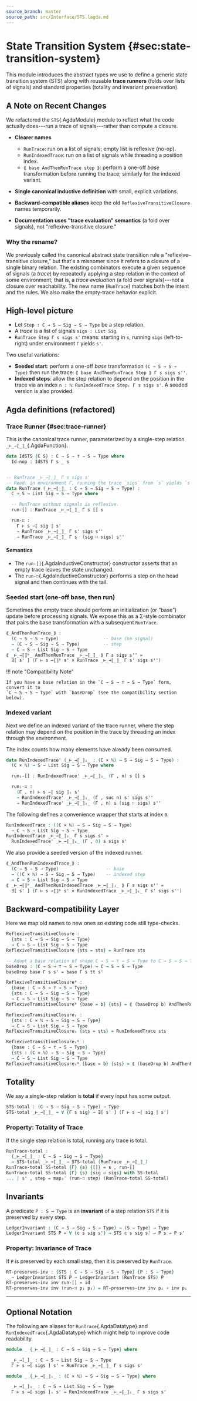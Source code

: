 ```yaml
---
source_branch: master
source_path: src/Interface/STS.lagda.md
---
```


# State Transition System {#sec:state-transition-system}

This module introduces the abstract types we use to define a generic state
transition system (STS) along with reusable **trace runners** (folds over
lists of signals) and standard properties (totality and invariant
preservation).

<!--
```agda
{-# OPTIONS --safe #-}

module Interface.STS where

open import Prelude
open import Prelude.InferenceRules public

private
  variable C S Sig : Type
           Γ : C
           s s' s'' : S
           sig : Sig
           sigs : List Sig
           n : ℕ
```
-->

## A Note on Recent Changes

We refactored the `STS`{.AgdaModule} module to reflect what the code actually
does---run a trace of signals---rather than compute a closure.

- **Clearer names**
  - `RunTrace`: run on a list of signals; empty list is reflexive (no-op).
  - `RunIndexedTrace`: run on a list of signals while threading a position index.
  - `⟪ base AndThenRunTrace step ⟫`: perform a one-off *base* transformation
    before running the trace; similarly for the indexed variant.

- **Single canonical inductive definition** with small, explicit variations.

- **Backward-compatible aliases** keep the old
  `ReflexiveTransitiveClosure` names temporarily.

- **Documentation uses "trace evaluation" semantics** (a fold over signals),
  not "reflexive–transitive closure."

### Why the rename?

We previously called the canonical abstract state transition rule a
"reflexive–transitive closure," but that's a misnomer since it refers to
a closure of a single binary relation.
The existing combinators execute a given sequence of signals (a *trace*) by
repeatedly applying a step relation in the context of some environment; that is, a
*trace evaluation* (a fold over signals)---not a closure over reachability.
The new name (`RunTrace`) matches both the intent and the rules.  We also make the
empty-trace behavior explicit.

## High-level picture

+  Let `Step : C → S → Sig → S → Type` be a step relation.
+  A *trace* is a list of signals `sigs : List Sig`.
+  `RunTrace Step Γ s sigs s'` means: starting in `s`, running `sigs`
   (left-to-right) under environment `Γ` yields `s'`.

Two useful variations:

+  **Seeded start**: perform a one-off *base* transformation `(C → S → S → Type)`
   then run the trace: `⟪ base AndThenRunTrace Step ⟫ Γ s sigs s''`.
+  **Indexed steps**: allow the step relation to depend on the position in the
   trace via an index `n : ℕ`: `RunIndexedTrace Stepᵢ Γ s sigs s'`. A seeded
   version is also provided.


## Agda definitions (refactored)

### Trace Runner {#sec:trace-runner}

This is the canonical trace runner, parameterized by a single-step relation
`_⊢_⇀⟦_⟧_`{.AgdaFunction}.

```agda
data IdSTS {C S} : C → S → ⊤ → S → Type where
  Id-nop : IdSTS Γ s _ s


-- RunTrace _⊢_⇀⟦_⟧_ Γ s sigs s'
-- Read: in environment Γ, running the trace `sigs` from `s` yields `s'`.
data RunTrace (_⊢_⇀⟦_⟧_ : C → S → Sig → S → Type) :
  C → S → List Sig → S → Type where

  -- RunTrace without signals is reflexive.
  run-[] : RunTrace _⊢_⇀⟦_⟧_ Γ s [] s

  run-∷ :
    Γ ⊢ s ⇀⟦ sig ⟧ s'
    → RunTrace _⊢_⇀⟦_⟧_ Γ s' sigs s''
    → RunTrace _⊢_⇀⟦_⟧_ Γ s  (sig ∷ sigs) s''
```

#### Semantics

+  The `run-[]`{.AgdaInductiveConstructor} constructor asserts that an empty trace
   leaves the state unchanged.
+  The `run-∷`{.AgdaInductiveConstructor} performs a step on the head signal
   and then continues with the tail.

### Seeded start (one-off base, then run)

Sometimes the empty trace should perform an initialization (or “base”) update
before processing signals. We expose this as a Σ-style combinator that pairs
the base transformation with a subsequent `RunTrace`.

```agda
⟪_AndThenRunTrace_⟫ :
  (C → S → S → Type)                 -- base (no signal)
  → (C → S → Sig → S → Type)         -- step
  → C → S → List Sig → S → Type
⟪ _⊢_⇀⟦⟧ᵇ_ AndThenRunTrace _⊢_⇀⟦_⟧_ ⟫ Γ s sigs s'' =
  ∃[ s' ] (Γ ⊢ s ⇀⟦⟧ᵇ s' × RunTrace _⊢_⇀⟦_⟧_ Γ s' sigs s'')
```

!!! note "Compatibility Note"

    If you have a base relation in the `C → S → ⊤ → S → Type` form, convert it to
    `C → S → S → Type` with `baseDrop` (see the compatibility section below).

### Indexed variant

Next we define an indexed variant of the trace runner, where
the step relation may depend on the position in the trace by
threading an index through the environment.

The index counts how many elements have already been consumed.

```agda
data RunIndexedTrace' (_⊢_⇀⟦_⟧ᵢ_ : (C × ℕ) → S → Sig → S → Type) :
  (C × ℕ) → S → List Sig → S → Type where

  runᵢ-[] : RunIndexedTrace' _⊢_⇀⟦_⟧ᵢ_ (Γ , n) s [] s

  runᵢ-∷ :
    (Γ , n) ⊢ s ⇀⟦ sig ⟧ᵢ s'
    → RunIndexedTrace' _⊢_⇀⟦_⟧ᵢ_ (Γ , suc n) s' sigs s''
    → RunIndexedTrace' _⊢_⇀⟦_⟧ᵢ_ (Γ , n) s (sig ∷ sigs) s''
```

The following defines a convenience wrapper that starts at index `0`.

```agda
RunIndexedTrace : ((C × ℕ) → S → Sig → S → Type)
  → C → S → List Sig → S → Type
RunIndexedTrace _⊢_⇀⟦_⟧ᵢ_ Γ s sigs s' =
  RunIndexedTrace' _⊢_⇀⟦_⟧ᵢ_ (Γ , 0) s sigs s'
```

We also provide a seeded version of the indexed runner.

```agda
⟪_AndThenRunIndexedTrace_⟫ :
  (C → S → S → Type)                  -- base
  → ((C × ℕ) → S → Sig → S → Type)    -- indexed step
  → C → S → List Sig → S → Type
⟪ _⊢_⇀⟦⟧ᵇ_ AndThenRunIndexedTrace _⊢_⇀⟦_⟧ᵢ_ ⟫ Γ s sigs s'' =
  ∃[ s' ] (Γ ⊢ s ⇀⟦⟧ᵇ s' × RunIndexedTrace _⊢_⇀⟦_⟧ᵢ_ Γ s' sigs s'')
```

## Backward-compatibility Layer

Here we map old names to new ones so existing code still type-checks.

```agda
ReflexiveTransitiveClosure :
  {sts : C → S → Sig → S → Type}
  → C → S → List Sig → S → Type
ReflexiveTransitiveClosure {sts = sts} = RunTrace sts

-- Adapt a base relation of shape C → S → ⊤ → S → Type to C → S → S → Type.
baseDrop : (C → S → ⊤ → S → Type) → C → S → S → Type
baseDrop base Γ s s' = base Γ s tt s'

ReflexiveTransitiveClosureᵇ :
  {base : C → S → ⊤ → S → Type}
  {sts : C → S → Sig → S → Type}
  → C → S → List Sig → S → Type
ReflexiveTransitiveClosureᵇ {base = b} {sts} = ⟪ (baseDrop b) AndThenRunTrace sts ⟫

ReflexiveTransitiveClosureᵢ :
  {sts : C × ℕ → S → Sig → S → Type}
  → C → S → List Sig → S → Type
ReflexiveTransitiveClosureᵢ {sts = sts} = RunIndexedTrace sts

ReflexiveTransitiveClosureᵢᵇ :
  {base : C → S → ⊤ → S → Type}
  {sts : (C × ℕ) → S → Sig → S → Type}
  → C → S → List Sig → S → Type
ReflexiveTransitiveClosureᵢᵇ {base = b} {sts} = ⟪ (baseDrop b) AndThenRunIndexedTrace sts ⟫
```


## Totality

We say a single-step relation is **total** if every input has some output.

```agda
STS-total : (C → S → Sig → S → Type) → Type
STS-total _⊢_⇀⟦_⟧_ = ∀ {Γ s sig} → ∃[ s' ] (Γ ⊢ s ⇀⟦ sig ⟧ s')
```

### Property: Totality of Trace

If the single step relation is total, running any trace is total.

```agda
RunTrace-total :
  {_⊢_⇀⟦_⟧_ : C → S → Sig → S → Type}
  → STS-total _⊢_⇀⟦_⟧_ → STS-total (RunTrace _⊢_⇀⟦_⟧_)
RunTrace-total SS-total {Γ} {s} {[]} = s , run-[]
RunTrace-total SS-total {Γ} {s} {sig ∷ sigs} with SS-total
... | s' , step = map₂′ (run-∷ step) (RunTrace-total SS-total)
```

## Invariants

A predicate `P : S → Type` is an **invariant** of a step relation `STS` if it is
preserved by every step.

```agda
LedgerInvariant : (C → S → Sig → S → Type) → (S → Type) → Type
LedgerInvariant STS P = ∀ {c s sig s'} → STS c s sig s' → P s → P s'
```

### Property: Invariance of Trace

If `P` is preserved by each small step, then it is preserved by `RunTrace`.

```agda
RT-preserves-inv : {STS : C → S → Sig → S → Type} {P : S → Type}
  → LedgerInvariant STS P → LedgerInvariant (RunTrace STS) P
RT-preserves-inv inv run-[] = id
RT-preserves-inv inv (run-∷ p₁ p₂) = RT-preserves-inv inv p₂ ∘ inv p₁
```

---

## Optional Notation

The following are aliases for `RunTrace`{.AgdaDatatype} and
`RunIndexedTrace`{.AgdaDatatype} which might help to improve code readability.

```agda
module _ {_⊢_⇀⟦_⟧_ : C → S → Sig → S → Type} where

  _⊢_⇝[_]_ : C → S → List Sig → S → Type
  Γ ⊢ s ⇝[ sigs ] s' = RunTrace _⊢_⇀⟦_⟧_ Γ s sigs s'

module _ {_⊢_⇀⟦_⟧ᵢ_ : (C × ℕ) → S → Sig → S → Type} where

  _⊢_⇝[_]ᵢ_ : C → S → List Sig → S → Type
  Γ ⊢ s ⇝[ sigs ]ᵢ s' = RunIndexedTrace _⊢_⇀⟦_⟧ᵢ_ Γ s sigs s'
```
